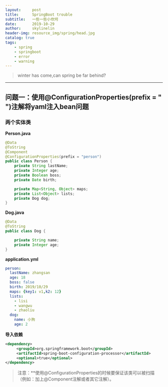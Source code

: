 ```yaml
---
layout:     post
title:      SpringBoot trouble
subtitle:   一些一些小坎坷
date:       2019-10-29
author:     skylinelin
header-img: resource_img/spring/head.jpg
catalog: true
tags:
    - spring
    - springboot
    - error
    - warning
---
```


> winter has come,can spring be far behind?

---

## 问题一：使用@ConfigurationProperties(prefix = " ")注解将yaml注入bean问题

### 两个实体类

**Person.java**

```java
@Data
@ToString
@Component
@ConfigurationProperties(prefix = "person")
public class Person {
    private String lastName;
    private Integer age;
    private Boolean boss;
    private Date birth;

    private Map<String, Object> maps;
    private List<Object> lists;
    private Dog dog;
}
```

**Dog.java**

```java
@Data
@ToString
public class Dog {

    private String name;
    private Integer age;
}
```

**application.yml**

```yaml
person:
  lastName: zhangsan
  age: 18
  boss: false
  birth: 2019/10/29
  maps: {key1: v1,k2: 12}
  lists:
    - lisi
    - wangwu
    - zhaoliu
  dog:
    name: 小狗
    age: 2
```

**导入依赖**

```xml
<dependency>
     <groupId>org.springframework.boot</groupId>
     <artifactId>spring-boot-configuration-processor</artifactId>
     <optional>true</optional>
</dependency>
```



> 注意：**使用@ConfigurationProperties的时候要保证该类可以被扫描（例如：加上@Component注解或者其它注解）。

